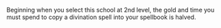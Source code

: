 Beginning when you select this school at 2nd level, the gold and time you must spend to copy a divination spell into your spellbook is halved.